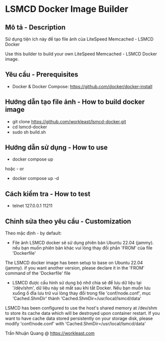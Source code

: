 LSMCD Docker Image Builder
=======  
Mô tả - Description
--------
Sử dụng tiện ích này để tạo file ảnh của LiteSpeed Memcached - LSMCD Docker

Use this builder to build your own LiteSpeed Memcached - LSMCD Docker image.

Yêu cầu - Prerequisites
--------
- Docker & Docker Compose: https://github.com/docker/docker-install

Hướng dẫn tạo file ảnh - How to build docker image
--------
- git clone https://github.com/workleast/lsmcd-docker.git
- cd lsmcd-docker
- sudo sh build.sh

Hướng dẫn sử dụng - How to use
--------
- docker compose up

hoặc - or

- docker compose up -d

Cách kiểm tra - How to test
--------
- telnet 127.0.0.1 11211

Chỉnh sửa theo yêu cầu - Customization
--------
Theo mặc định - by default:
- File ảnh LSMCD docker sẽ sử dụng phiên bản Ubuntu 22.04 (jammy). nếu bạn muốn phiên bản khác vui lòng thay đổi phần 'FROM' của file 'Dockerfile'

The LSMCD docker image has been setup to base on Ubuntu 22.04 (jammy). if you want another version, please declare it in the 'FROM' command of the 'Dockerfile' file

- LSMCD được cấu hình sử dụng bộ nhở chia sẻ để lưu dữ liệu tại '/dèv/shm', dữ liệu này sẽ mất sau khi tắt Docker. Nếu bạn muốn lưu xuống ổ đĩa lưu trữ vui lòng thay đổi trong file 'conf/node.conf', mục 'Cached.ShmDir' thành 'Cached.ShmDir=/usr/local/lsmcd/data'

LSMCD has been configured to use the host's shared memory at /dev/shm to store its cache data which will be destroyed upon container restart. If you want to have cache data stored persistently on your storage disk, please modify 'conf/node.conf' with 'Cached.ShmDir=/usr/local/lsmcd/data'

Trần Nhuận Quang @ https://workleast.com
